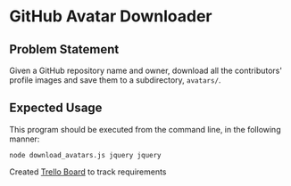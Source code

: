 # GitHub Avatar Downloader

## Problem Statement

Given a GitHub repository name and owner, download all the contributors' profile images and save them to a subdirectory, `avatars/`.

## Expected Usage

This program should be executed from the command line, in the following manner:

`node download_avatars.js jquery jquery`

Created [Trello Board](https://trello.com/invite/b/HJE86VHG/ac1208995bd9523fd958c148d79f36f0/github-avarat-downloader) to track requirements